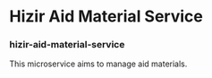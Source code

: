 # Hizir Aid Material Service

### hizir-aid-material-service
This microservice aims to manage aid materials.


